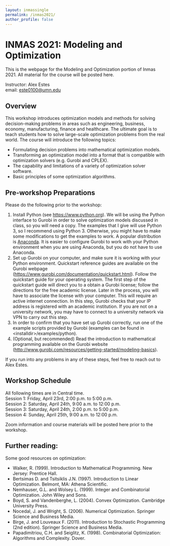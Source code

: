 ```yaml
---
layout: inmassingle
permalink: /inmas2021/
author_profile: false
---
```

# INMAS 2021: Modeling and Optimization
This is the webpage for the Modeling and Optimization portion of Inmas 2021. All material for the course will be posted here. 

Instructor: Alex Estes  
email: <este0100@umn.edu>

## Overview
This workshop introduces optimization models and methods for solving decision-making problems in areas such as engineering, business, economy, manufacturing, finance and healthcare. The ultimate goal is to teach students how to solve large-scale optimization problems from the real world. The course will introduce the following topics: 
- Formulating decision problems into mathematical optimization models.
- Transforming an optimization model into a format that is compatible with optimization solvers (e.g. Gurobi and CPLEX).
- The capability and limitations of a variety of optimization solver software.
- Basic principles of some optimization algorithms.

## Pre-workshop Preparations
Please do the following prior to the workshop:
1. Install Python (see <https://www.python.org>). We will be using the Python interface to Gurobi in order to solve optimization models discussed in class, so you will need a copy. The examples that I give will use Python 3, so I recommend using Python 3. Otherwise, you might have to make some modifications to get the examples to work. A popular distribution is [Anaconda](https://anaconda.com/products/individual). It is easier to configure Gurobi to work with your Python environment when you are using Anaconda, but you do not have to use Anaconda.
2. Set up Gurobi on your computer, and make sure it is working with your Python environment. Quickstart reference guides are available on the Gurobi webpage (<https://www.gurobi.com/documentation/quickstart.html>). Follow the quickstart guide for your operating system. The first step of the quickstart guide will direct you to a obtain a Gurobi license; follow the directions for the free academic license. Later in the process, you will have to associate the license with your computer. This will require an active internet connection. In this step, Gurobi checks that your IP address is registered with an academic institution. If you are not on a university network, you may have to connect to a university network via VPN to carry out this step.
3. In order to confirm that you have set up Gurobi correctly, run one of the example scripts provided by Gurobi (examples can be found in \<installdir\>/examples/python).
4. (Optional, but recommended) Read the introduction to mathematical programming available on the Gurobi website (<http://www.gurobi.com/resources/getting-started/modeling-basics>).

If you run into any problems in any of these steps, feel free to reach out to Alex Estes.

## Workshop Schedule
All following times are in Central time.  
Session 1: Friday, April 23rd, 2:00 p.m. to 5:00 p.m.  
Session 2: Saturday, April 24th, 9:00 a.m. to 12:00 p.m.  
Session 3: Saturday, April 24th, 2:00 p.m. to 5:00 p.m.  
Session 4: Sunday, April 25th, 9:00 a.m. to 12:00 p.m.  

Zoom information and course materials will be posted here prior to the workshop.

## Further reading:
Some good resources on optimization:
- Walker, R. (1999). Introduction to Mathematical Programming. New Jersey: Prentice Hall. 
- Bertsimas D. and Tsitsiklis J.N. (1997). Introduction to Linear Optimization. Belmont, MA: Athena Scientific.
- Nemhauser, G.L. and Wolsey L. (1999). Integer and Combinatorial Optimization. John Wiley and Sons.
- Boyd, S. and Vandenberghe, L. (2004). Convex Optimization. Cambridge University Press.
- Nocedal, J. and Wright, S. (2006). Numerical Optimization. Springer Science and Business Media.
- Birge, J. and Louveaux F. (2011). Introduction to Stochastic Programming (2nd edition). Springer Science and Business Media.
- Papadimitriou, C.H. and Seiglitz, K. (1998). Combinatorial Optimization: Algorithms and Complexity. Dover. 